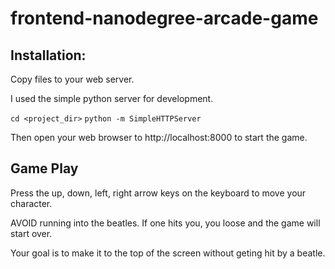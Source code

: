 frontend-nanodegree-arcade-game
===============================

Installation:
-------------

Copy files to your web server.

I used the simple python server for development.

`cd <project_dir>`
`python -m SimpleHTTPServer`

Then open your web browser to http://localhost:8000 to start the game.

Game Play
---------

Press the up, down, left, right arrow keys on the keyboard to move your character.

AVOID running into the beatles. If one hits you, you loose and the game will start over.

Your goal is to make it to the top of the screen without geting hit by a beatle.

